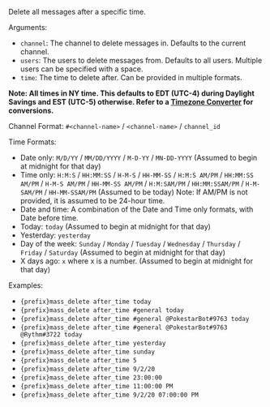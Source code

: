 Delete all messages after a specific time.

Arguments:
* `channel`: The channel to delete messages in. Defaults to the current channel.
* `users`: The users to delete messages from. Defaults to all users. Multiple users can be specified with a space.
* `time`: The time to delete after. Can be provided in multiple formats.

__**Note: All times in NY time. This defaults to EDT (UTC-4) during Daylight Savings and EST (UTC-5) otherwise. Refer to a [Timezone Converter](https://www.thetimezoneconverter.com/) for conversions.**__

Channel Format: `#<channel-name>` / `<channel-name>` / `channel_id`

Time Formats:
* Date only: `M/D/YY` / `MM/DD/YYYY` / `M-D-YY` / `MN-DD-YYYY` (Assumed to begin at midnight for that day)
* Time only: `H:M:S` / `HH:MM:SS` / `H-M-S` / `HH-MM-SS` / `H:M:S AM/PM` / `HH:MM:SS AM/PM` / `H-M-S AM/PM` / `HH-MM-SS AM/PM` / `H:M:SAM/PM` / `HH:MM:SSAM/PM` / `H-M-SAM/PM` / `HH-MM-SSAM/PM` (Assumed to be today)
Note: If AM/PM is not provided, it is assumed to be 24-hour time.
* Date and time: A combination of the Date and Time only formats, with Date before time.
* Today: `today` (Assumed to begin at midnight for that day)
* Yesterday: `yesterday`
* Day of the week: `Sunday` / `Monday` / `Tuesday` / `Wednesday` / `Thursday` / `Friday` / `Saturday` (Assumed to begin at midnight for that day)
* X days ago: `x` where x is a number. (Assumed to begin at midnight for that day)

Examples:
* `{prefix}mass_delete after_time today`
* `{prefix}mass_delete after_time #general today`
* `{prefix}mass_delete after_time #general @PokestarBot#9763 today`
* `{prefix}mass_delete after_time #general @PokestarBot#9763 @Rythm#3722 today`
* `{prefix}mass_delete after_time yesterday`
* `{prefix}mass_delete after_time sunday`
* `{prefix}mass_delete after_time 5`
* `{prefix}mass_delete after_time 9/2/20`
* `{prefix}mass_delete after_time 23:00:00`
* `{prefix}mass_delete after_time 11:00:00 PM`
* `{prefix}mass_delete after_time 9/2/20 07:00:00 PM`
